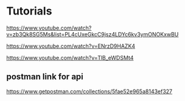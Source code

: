 # Tutorials

https://www.youtube.com/watch?v=zb3Qk8SG5Ms&list=PL4cUxeGkcC9jsz4LDYc6kv3ymONOKxwBU

https://www.youtube.com/watch?v=ENrzD9HAZK4

https://www.youtube.com/watch?v=TlB_eWDSMt4

## postman link for api

https://www.getpostman.com/collections/5fae52e965a8143ef327
